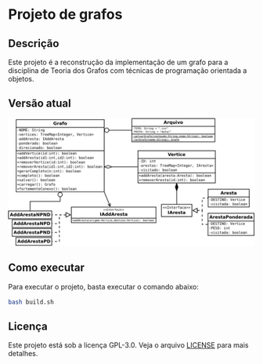 # Projeto de grafos

## Descrição

Este projeto é a reconstrução da implementação de um grafo para a disciplina de Teoria dos Grafos com técnicas de programação orientada a objetos.

## Versão atual

![Versão atual](./docs/grafo_06.png)

## Como executar

Para executar o projeto, basta executar o comando abaixo:

```bash
bash build.sh
```

## Licença

Este projeto está sob a licença GPL-3.0. Veja o arquivo [LICENSE](LICENSE) para mais detalhes.

